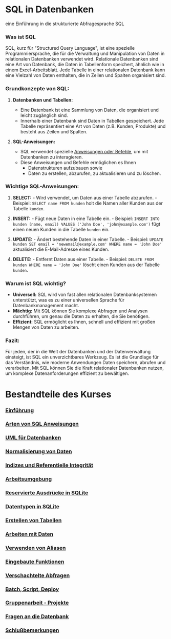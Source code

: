 # SQL in Datenbanken

eine Einführung in die strukturierte Abfragesprache SQL

### Was ist SQL

SQL, kurz für "Structured Query Language", ist eine spezielle Programmiersprache, die für die Verwaltung und
Manipulation von Daten in relationalen Datenbanken verwendet wird. Relationale Datenbanken sind eine Art von Datenbank,
die Daten in Tabellenform speichert, ähnlich wie in einem Excel-Arbeitsblatt. Jede Tabelle in einer relationalen
Datenbank kann eine Vielzahl von Daten enthalten, die in Zeilen und Spalten organisiert sind.

### Grundkonzepte von SQL:

1. **Datenbanken und Tabellen:**

    - Eine Datenbank ist eine Sammlung von Daten, die organisiert und leicht zugänglich sind.
    - Innerhalb einer Datenbank sind Daten in Tabellen gespeichert. Jede Tabelle repräsentiert eine Art von Daten (z.B.
      Kunden, Produkte) und besteht aus Zeilen und Spalten.

2. **SQL-Anweisungen:**
    - SQL verwendet spezielle [Anweisungen oder Befehle](unterrichte/sql_types.md), um mit Datenbanken zu interagieren.
    - Diese Anweisungen und Befehle ermöglichen es Ihnen
      - Datenstrukturen aufzubauen sowie 
      - Daten zu erstellen, abzurufen, zu aktualisieren und zu löschen.

### Wichtige SQL-Anweisungen:

   1. **SELECT:**
     - Wird verwendet, um Daten aus einer Tabelle abzurufen.
     - Beispiel: `SELECT name FROM kunden` holt die Namen aller Kunden aus der Tabelle `kunden`.

   2. **INSERT:**
     - Fügt neue Daten in eine Tabelle ein.
     - Beispiel: `INSERT INTO kunden (name, email) VALUES ('John Doe', 'john@example.com')` fügt einen 
       neuen Kunden in die Tabelle `kunden` ein.

   3. **UPDATE:**
     - Ändert bestehende Daten in einer Tabelle.
     - Beispiel: `UPDATE kunden SET email = 'newemail@example.com' WHERE name = 'John Doe'` aktualisiert die
       E-Mail-Adresse eines Kunden.

   4. **DELETE:**
     - Entfernt Daten aus einer Tabelle.
     - Beispiel: `DELETE FROM kunden WHERE name = 'John Doe'` löscht einen Kunden aus der Tabelle `kunden`.

### Warum ist SQL wichtig?

  - **Universell:** SQL wird von fast allen relationalen Datenbanksystemen unterstützt, was es zu einer universellen Sprache für Datenbankmanagement macht.
  - **Mächtig:** Mit SQL können Sie komplexe Abfragen und Analysen durchführen, um genau die Daten zu erhalten, die Sie
    benötigen.
  - **Effizient:** SQL ermöglicht es Ihnen, schnell und effizient mit großen Mengen von Daten zu arbeiten.

### Fazit:

Für jeden, der in die Welt der Datenbanken und der Datenverwaltung einsteigt, ist SQL ein unverzichtbares Werkzeug. Es
ist die Grundlage für das Verständnis, wie moderne Anwendungen Daten speichern, abrufen und verarbeiten. Mit SQL können
Sie die Kraft relationaler Datenbanken nutzen, um komplexe Datenanforderungen effizient zu bewältigen.

# Bestandteile des Kurses

### [Einführung](datenbanken.md)

### [Arten von SQL Anweisungen](unterrichte/sql_types.md)

### [UML für Datenbanken](unterrichte/uml_diagramme.md)

### [Normalisierung von Daten](unterrichte/normalization.md)

### [Indizes und Referentielle Integrität](unterrichte/indices_and_referential_integrity.md)

### [Arbeitsumgebung](unterrichte/how_we_will_work.md)

### [Reservierte Ausdrücke in SQLite](unterrichte/reserved_words_sqlite.md)

### [Datentypen in SQLite](unterrichte/daten_typen_sqlite.md)

### [Erstellen von Tabellen](unterrichte/create_tables.md)

### [Arbeiten mit Daten](unterrichte/working_with_data.md)

### [Verwenden von Aliasen](unterrichte/aliases.md)

### [Eingebaute Funktionen](unterrichte/build_in_functions.md)

### [Verschachtelte Abfragen](unterrichte/subselect_and_cte.md)

### [Batch, Script, Deploy](unterrichte/scripting_and_deploying.md)

### [Gruppenarbeit - Projekte](unterrichte/projects.md)

### [Fragen an die Datenbank](unterrichte/joins_and_views.md)

### [Schlußbemerkungen](unterrichte/finally.md)

